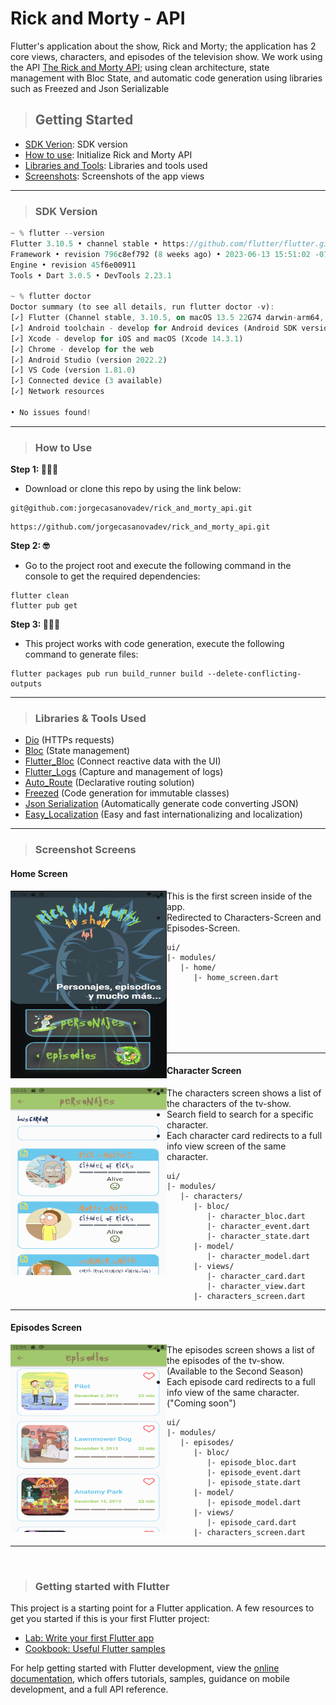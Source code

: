 # Rick and Morty - API
Flutter's application about the show, Rick and Morty; the application has 2 core views, characters, and episodes of the television show.
We work using the API [The Rick and Morty API](https://rickandmortyapi.com/); using clean architecture, state management with Bloc State, and automatic code generation using libraries such as Freezed and Json Serializable

> ## Getting Started
- [SDK Verion](https://github.com/jorgecasanovadev/rick_and_morty_api#sdk-version): SDK version
- [How to use](https://github.com/jorgecasanovadev/rick_and_morty_api/tree/main#how-to-use): Initialize Rick and Morty API
- [Libraries and Tools](https://github.com/jorgecasanovadev/rick_and_morty_api#libraries--tools-used): Libraries and tools used
- [Screenshots](https://github.com/jorgecasanovadev/rick_and_morty_api/tree/main#how-to-use): Screenshots of the app views


<hr align"center">

> ### SDK Version
```dart
~ % flutter --version
Flutter 3.10.5 • channel stable • https://github.com/flutter/flutter.git
Framework • revision 796c8ef792 (8 weeks ago) • 2023-06-13 15:51:02 -0700
Engine • revision 45f6e00911
Tools • Dart 3.0.5 • DevTools 2.23.1

~ % flutter doctor
Doctor summary (to see all details, run flutter doctor -v):
[✓] Flutter (Channel stable, 3.10.5, on macOS 13.5 22G74 darwin-arm64, locale en-US)
[✓] Android toolchain - develop for Android devices (Android SDK version 34.0.0)
[✓] Xcode - develop for iOS and macOS (Xcode 14.3.1)
[✓] Chrome - develop for the web
[✓] Android Studio (version 2022.2)
[✓] VS Code (version 1.81.0)
[✓] Connected device (3 available)
[✓] Network resources

• No issues found!
```
<hr align"center">

> ### How to Use 

**Step 1: 🧑🏻‍💻**
- Download or clone this repo by using the link below:
```
git@github.com:jorgecasanovadev/rick_and_morty_api.git
```
```
https://github.com/jorgecasanovadev/rick_and_morty_api.git
```
**Step 2: 🤓**
- Go to the project root and execute the following command in the console to get the required dependencies: 
```
flutter clean
flutter pub get 
```
**Step 3: 🧙🏼‍♂️**
- This project works with code generation, execute the following command to generate files:
```
flutter packages pub run build_runner build --delete-conflicting-outputs
```
<hr align"center">


> ### Libraries & Tools Used

* [Dio](https://github.com/flutterchina/dio) (HTTPs requests)
* [Bloc](https://pub.dev/packages/bloc) (State management)
* [Flutter_Bloc](https://pub.dev/packages/flutter_bloc) (Connect reactive data with the UI)
* [Flutter_Logs](https://pub.dev/packages/flutter_logs) (Capture and management of logs)
* [Auto_Route](https://pub.dev/packages/auto_route) (Declarative routing solution)
* [Freezed](https://pub.dev/packages/freezed) (Code generation for immutable classes)
* [Json Serialization](https://pub.dev/packages/json_serializable) (Automatically generate code converting JSON)
* [Easy_Localization](https://pub.dev/packages/easy_localization) (Easy and fast internationalizing and localization)
<hr align"center">

> ### Screenshot Screens
#### Home Screen

<img align="left" height="300em" width="250em" src="./screenshots/home_screen.png" alt="home-screen">

- This is the first screen inside of the app.
- Redirected to Characters-Screen and Episodes-Screen.
```
ui/
|- modules/
   |- home/
      |- home_screen.dart
```
<br>
<br>
<br>
<br>
<br>
<hr align"center">


#### Character Screen

<img align="left" height="300em" width="250em" src="./screenshots/characters_screen.png" alt="characters-screen">

- The characters screen shows a list of the characters of the tv-show.
- Search field to search for a specific character.
- Each character card redirects to a full info view screen of the same character.
```
ui/
|- modules/
   |- characters/
      |- bloc/
         |- character_bloc.dart
         |- character_event.dart
         |- character_state.dart
      |- model/
         |- character_model.dart
      |- views/
         |- character_card.dart
         |- character_view.dart
      |- characters_screen.dart
```
<hr align"center">


#### Episodes Screen

<img align="left" height="300em" width="250em" src="./screenshots/episodes_screen.png" alt="episodes-screen">

- The episodes screen shows a list of the episodes of the tv-show. (Available to the Second Season)
- Each episode card redirects to a full info view of the same character. ("Coming soon")
```
ui/
|- modules/
   |- episodes/
      |- bloc/
         |- episode_bloc.dart
         |- episode_event.dart
         |- episode_state.dart
      |- model/
         |- episode_model.dart
      |- views/
         |- episode_card.dart
      |- characters_screen.dart
```
<hr align"center">
<br>


> ### Getting started with Flutter
This project is a starting point for a Flutter application.
A few resources to get you started if this is your first Flutter project:

- [Lab: Write your first Flutter app](https://docs.flutter.dev/get-started/codelab)
- [Cookbook: Useful Flutter samples](https://docs.flutter.dev/cookbook)

For help getting started with Flutter development, view the
[online documentation](https://docs.flutter.dev/), which offers tutorials,
samples, guidance on mobile development, and a full API reference.
